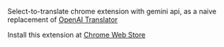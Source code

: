 Select-to-translate chrome extension with gemini api, as a naive replacement of [OpenAI Translator](https://github.com/openai-translator/openai-translator)

Install this extension at [Chrome Web Store](https://chromewebstore.google.com/detail/rubick-translate/ehldbcfejcghnnhpkalefookopbedfgo?authuser=0&hl=zh-CN)

